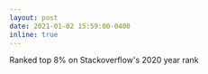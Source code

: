 ```yaml
---
layout: post
date: 2021-01-02 15:59:00-0400
inline: true
---
```


Ranked top 8% on Stackoverflow's 2020 year rank